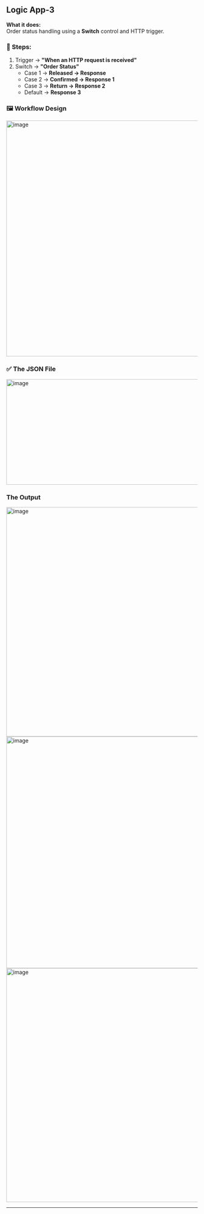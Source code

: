 ## Logic App-3

**What it does:**  
Order status handling using a **Switch** control and HTTP trigger.

### 🔹 Steps:

1. Trigger → **"When an HTTP request is received"**
2. Switch → **"Order Status"**
   - Case 1 → **Released → Response**
   - Case 2 → **Confirmed → Response 1**
   - Case 3 → **Return → Response 2**
   - Default → **Response 3**

### 🖼 Workflow Design

<img width="1387" height="621" alt="image" src="https://github.com/user-attachments/assets/5ca6ad70-98c3-4078-a402-38e2d2d94529" />

### ✅ The JSON File

<img width="913" height="278" alt="image" src="https://github.com/user-attachments/assets/afa724d6-6f5d-4774-912b-cb3f236de82b" />

### The Output

<img width="1374" height="604" alt="image" src="https://github.com/user-attachments/assets/61de0513-dd6d-4c97-bfcc-0134e4b2687e" />
<img width="1384" height="610" alt="image" src="https://github.com/user-attachments/assets/1ded5429-fd38-4341-ab59-a2b366790d5d" />
<img width="1371" height="616" alt="image" src="https://github.com/user-attachments/assets/633dea93-ecce-4422-bb58-7b923c370908" />

---
